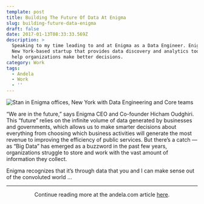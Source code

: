 ```yaml
---
template: post
title: Building The Future Of Data At Enigma
slug: building-future-data-enigma
draft: false
date: 2017-01-13T08:33:33.569Z
description: >
  Speaking to my time leading to and at Enigma as a Data Engineer. Enigma is a
  New York-based startup that provides data discovery and analytics tools to
  help organizations make better decisions.
category: Work
tags:
  - Andela
  - Work
  - ''
---
```

![Stan in Enigma offices, New York with Data Engineering and Core teams](/media/enigma.jpg "Stan in Enigma offices, New York with Data Engineering and Core teams")

“We are in the future,” says Enigma CEO and Co-founder Hicham Oudghiri. This “future” relies on the infinite volume of data generated by businesses and governments, which allows us to make smarter decisions about everything from choosing which business activities will generate the most revenue to improving the efficiency of public services. But there’s a catch — as “Big Data” has emerged as a buzzword in the past few years, organizations struggle to store and work with the vast amount of information they collect.

Enigma recognizes that it’s through data that you and I can make sense out of the convoluted world ...

- - -

<center>
Continue reading more at the andela.com article <a href="(https://goo.gl/yWYoyJ" target="_blank">here</a>.

